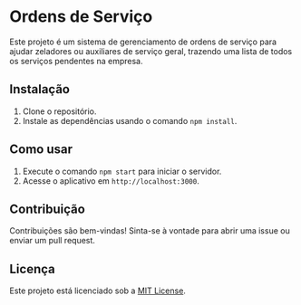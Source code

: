 # Ordens de Serviço

Este projeto é um sistema de gerenciamento de ordens de serviço para ajudar zeladores ou auxiliares de serviço geral, trazendo uma lista de todos os serviços pendentes na empresa.

## Instalação

1. Clone o repositório.
2. Instale as dependências usando o comando `npm install`.

## Como usar

1. Execute o comando `npm start` para iniciar o servidor.
2. Acesse o aplicativo em `http://localhost:3000`.

## Contribuição

Contribuições são bem-vindas! Sinta-se à vontade para abrir uma issue ou enviar um pull request.

## Licença

Este projeto está licenciado sob a [MIT License](LICENSE).